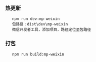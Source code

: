 ### 热更新

```
   npm run dev:mp-weixin
   包路径：dist\dev\mp-weixin
   微信开发者工具，添加项目，路径定位至包路径
```

### 打包

```
   npm run build:mp-weixin
```
